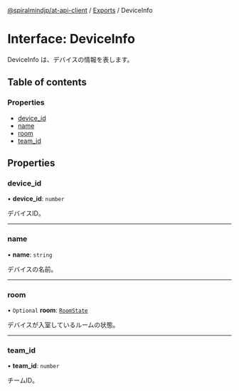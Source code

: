 [@spiralmindjp/at-api-client](../README.md) / [Exports](../modules.md) / DeviceInfo

# Interface: DeviceInfo

DeviceInfo は、デバイスの情報を表します。

## Table of contents

### Properties

- [device\_id](DeviceInfo.md#device_id)
- [name](DeviceInfo.md#name)
- [room](DeviceInfo.md#room)
- [team\_id](DeviceInfo.md#team_id)

## Properties

### device\_id

• **device\_id**: `number`

デバイスID。

___

### name

• **name**: `string`

デバイスの名前。

___

### room

• `Optional` **room**: [`RoomState`](RoomState.md)

デバイスが入室しているルームの状態。

___

### team\_id

• **team\_id**: `number`

チームID。
